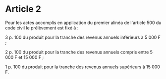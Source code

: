 # Article 2

Pour les actes accomplis en application du premier alinéa de l'article 500 du code civil le prélèvement est fixé à :

3 p. 100 du produit pour la tranche des revenus annuels inférieurs à 5 000 F ;

2 p. 100 du produit pour la tranche des revenus annuels compris entre 5 000 F et 15 000 F ;

1 p. 100 du produit pour la tranche des revenus annuels supérieurs à 15 000 F.
